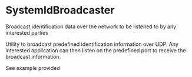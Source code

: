 # SystemIdBroadcaster
Broadcast identification data over the network to be listened to by any interested parties


Utility to broadcast predefined identification information over UDP.
Any interested application can then listen on the predefined port to receive the broadcast information.

See example provided
